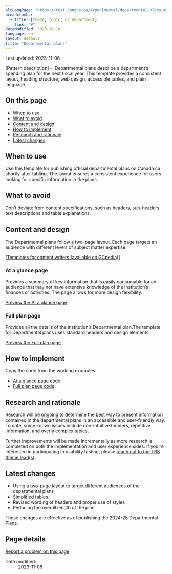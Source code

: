 ```yaml
---
altLangPage: "https://test.canada.ca/experimental/departmental-plans-ministeriels/dp-content-model-fr.html"
breadcrumbs:
  - title: [theme, topic, or department]
    link: "#"
dateModified: 2023-10-18
language: en
layout: default
title: "Departmental plans"
---
```

<link rel="stylesheet" type="text/css" href="departmental-plans-ministeriels/css/theme.min.css" />
<div class="mwsgeneric-base-html parbase section">
  <p>Last updated: 2023-11-06 </p>
  <p>[Pattern  description] -  Departmental plans describe  a department&rsquo;s spending plan for the next fiscal year. This template provides a  consistent layout, heading structure, web design, accessible tables, and plain  language.</p>
  <section>
    <h2>On this page</h2>
    <ul>
      <li><a href="#toc01">When to use </a></li>
      <li><a href="#toc02">What to avoid </a></li>
      <li><a href="#toc03">Content and design </a></li>
      <li><a href="#toc04">How to implement </a></li>
      <li><a href="#toc05">Research and rationale</a></li>
      <li><a href="#toc06">Latest changes </a></li>
    </ul>
  </section>
  <section>
    <h2 id="toc01">When to use </h2>
    <p>Use this template  for publishing official departmental plans on Canada.ca shortly after tabling. The  layout ensures a consistent experience for users looking for specific information  in the plans.</p>
</section>
  <section>
    <h2 id="toc02">What to avoid </h2>
    <p>Don&rsquo;t deviate  from content specifications, such as headers, sub-headers, text descriptions  and table explanations. </p>
</section>
  <section>
    <h2 id="toc03">Content and design</h2>
    <p>The Departmental plans follow a two-page  layout. Each page targets an audience with different levels of subject matter  expertise. </p>
    <p>[<a href="https://www.gcpedia.gc.ca/wiki/Part_III_Estimates_Portal#2021.E2.80.9322_Departmental_Results_Report">Templates  for content writers (available on GCpedia)</a>]</p>
<section>
      <h3>At a glance page</h3>
      <p>Provides a summary of key information that  is easily consumable for an audience that may not have extensive knowledge of  the institution&rsquo;s finances or activities. The page allows for more design  flexibility. </p>
<p><a class="btn btn-default" href="https://test.canada.ca/experimental/departmental-plans-ministeriels/dp-at-glance.html" role="button">Preview the At a glance page</a></p>
    </section>
    <section>
      <h3>Full plan page</h3>
      <p>Provides all the details of the  institution&rsquo;s Departmental plan.The template for Departmental plans uses  standard headers and design elements.</p>
<p><a class="btn btn-default" href="https://test.canada.ca/experimental/departmental-plans-ministeriels/dp-full-page.html" role="button">Preview the Full plan page</a></p>
    </section>
  </section>
  <section>
    <h2 id="toc04">How to implement</h2>
    <p>Copy the code from the working examples:</p>
    <ul>
      <li><a href="https://github.com/gc-proto/experimental/blob/master/departmental-plans-ministeriels/dp-at-glance.md">At a glance page code</a></li>
      <li><a href="https://github.com/gc-proto/experimental/blob/master/departmental-plans-ministeriels/dp-full-page.md">Full plan page code</a></li>
    </ul>
  </section>
  <section>
    <h2 id="toc05">Research and rationale</h2>
    <p>Research will be ongoing to determine the  best way to present information contained in the departmental plans in an  accessible and user-friendly way. To date, some known issues include non-intuitive  headers, repetitive information, and overly complex tables.</p>
    <p>Further improvements will be made  incrementally as more research is completed on both the implementation and user  experience sides. If you&rsquo;re interested in participating in usability testing,  please <a href="mailto:DAS.SCN@tbs-sct.gc.ca">reach out to the TBS theme lead(s</a>).</p>
  </section>
  <section>
    <h2 id="toc06">Latest changes</h2>
    <ul>
      <li>Using a two-page layout to target different audiences of the departmental plans</li>
      <li>Simplified tables</li>
      <li>Revised wording of headers and proper use of styles</li>
      <li>Reducing the overall length of the plan</li>
    </ul>
    <p>These  changes are effective as of publishing the 2024-25 Departmental Plans.</p>
  </section>
</div>

<section class="pagedetails">
  <h2 class="wb-inv">Page details</h2>
  <div class="row">
    <div class="col-sm-8 col-md-9 col-lg-9">
      <div data-ajax-replace="/content/canadasite/en/reportaproblem/feedbacktool/jcr:content/par/mwsgeneric_base_html.html">
        <div class="row row-no-gutters">
          <div class="col-sm-9 col-md-6 col-lg-5"> <a class="btn btn-default btn-block" href="https://www.canada.ca/en/report-problem.html">Report a problem on this page</a> </div>
        </div>
      </div>
    </div>
    <div class="wb-share col-sm-4 col-md-3" data-wb-share='{&#34;lnkClass&#34;: &#34;btn btn-default btn-block&#34;}'></div>
    <div class="col-xs-12">
      <dl id="wb-dtmd">
        <dt>Date modified:</dt>
        <dd>
          <time property="dateModified">2023-11-06</time>
        </dd>
      </dl>
    </div>
  </div>
</section>
